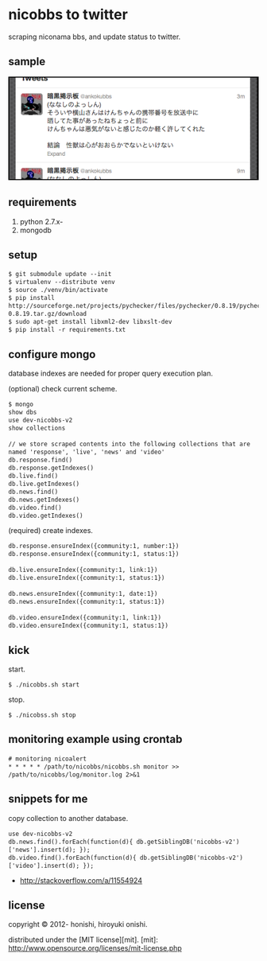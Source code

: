 nicobbs to twitter
==
scraping niconama bbs, and update status to twitter.

sample
--
![tweets](./sample/tweets.png)

requirements
--
1. python 2.7.x-
2. mongodb

setup
--
````
$ git submodule update --init
$ virtualenv --distribute venv
$ source ./venv/bin/activate
$ pip install http://sourceforge.net/projects/pychecker/files/pychecker/0.8.19/pychecker-0.8.19.tar.gz/download
$ sudo apt-get install libxml2-dev libxslt-dev
$ pip install -r requirements.txt
````

configure mongo
--
database indexes are needed for proper query execution plan.

(optional) check current scheme.
````
$ mongo
show dbs
use dev-nicobbs-v2
show collections

// we store scraped contents into the following collections that are named 'response', 'live', 'news' and 'video'
db.response.find()
db.response.getIndexes()
db.live.find()
db.live.getIndexes()
db.news.find()
db.news.getIndexes()
db.video.find()
db.video.getIndexes()
````

(required) create indexes.
````
db.response.ensureIndex({community:1, number:1})
db.response.ensureIndex({community:1, status:1})

db.live.ensureIndex({community:1, link:1})
db.live.ensureIndex({community:1, status:1})

db.news.ensureIndex({community:1, date:1})
db.news.ensureIndex({community:1, status:1})

db.video.ensureIndex({community:1, link:1})
db.video.ensureIndex({community:1, status:1})
````

kick
--
start.
````
$ ./nicobbs.sh start
````
stop.
````
$ ./nicobss.sh stop
````

monitoring example using crontab
--
	# monitoring nicoalert
	* * * * * /path/to/nicobbs/nicobbs.sh monitor >> /path/to/nicobbs/log/monitor.log 2>&1

snippets for me
--
copy collection to another database.
````
use dev-nicobbs-v2
db.news.find().forEach(function(d){ db.getSiblingDB('nicobbs-v2')['news'].insert(d); });
db.video.find().forEach(function(d){ db.getSiblingDB('nicobbs-v2')['video'].insert(d); });
````
- http://stackoverflow.com/a/11554924

license
--
copyright &copy; 2012- honishi, hiroyuki onishi.

distributed under the [MIT license][mit].
[mit]: http://www.opensource.org/licenses/mit-license.php
